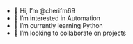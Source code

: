 - 👋 Hi, I’m @cherifm69
- 👀 I’m interested in Automation
- 🌱 I’m currently learning Python
- 💞️ I’m looking to collaborate on projects

<!---
cherifm69/cherifm69 is a ✨ special ✨ repository because its `README.md` (this file) appears on your GitHub profile.
You can click the Preview link to take a look at your changes.
--->
